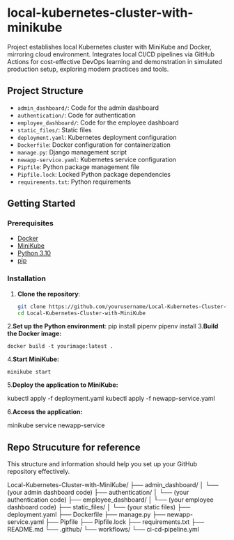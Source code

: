 # local-kubernetes-cluster-with-minikube
Project establishes local Kubernetes cluster with MiniKube and Docker, mirroring cloud environment. Integrates local CI/CD pipelines via GitHub Actions for cost-effective DevOps learning and demonstration in simulated production setup, exploring modern practices and tools.

## Project Structure

- `admin_dashboard/`: Code for the admin dashboard
- `authentication/`: Code for authentication
- `employee_dashboard/`: Code for the employee dashboard
- `static_files/`: Static files
- `deployment.yaml`: Kubernetes deployment configuration
- `Dockerfile`: Docker configuration for containerization
- `manage.py`: Django management script
- `newapp-service.yaml`: Kubernetes service configuration
- `Pipfile`: Python package management file
- `Pipfile.lock`: Locked Python package dependencies
- `requirements.txt`: Python requirements

## Getting Started

### Prerequisites

- [Docker](https://www.docker.com/)
- [MiniKube](https://minikube.sigs.k8s.io/docs/start/)
- [Python 3.10](https://www.python.org/downloads/)
- [pip](https://pip.pypa.io/en/stable/installation/)

### Installation

1. **Clone the repository**:
   ```bash
   git clone https://github.com/yourusername/Local-Kubernetes-Cluster-with-MiniKube.git
   cd Local-Kubernetes-Cluster-with-MiniKube

2.**Set up the Python environment**:
    pip install pipenv
    pipenv install
3.**Build the Docker image:**

    docker build -t yourimage:latest .

4.**Start MiniKube:**

    minikube start

5.**Deploy the application to MiniKube:**

  kubectl apply -f deployment.yaml
  kubectl apply -f newapp-service.yaml

6.**Access the application:**

  minikube service newapp-service

## Repo Strucuture for reference 

This structure and information should help you set up your GitHub repository effectively.

Local-Kubernetes-Cluster-with-MiniKube/
├── admin_dashboard/
│ └── (your admin dashboard code)
├── authentication/
│ └── (your authentication code)
├── employee_dashboard/
│ └── (your employee dashboard code)
├── static_files/
│ └── (your static files)
├── deployment.yaml
├── Dockerfile
├── manage.py
├── newapp-service.yaml
├── Pipfile
├── Pipfile.lock
├── requirements.txt
├── README.md
└── .github/
└── workflows/
└── ci-cd-pipeline.yml




